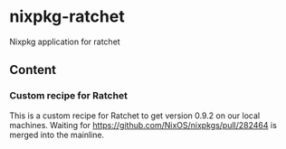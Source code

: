 # nixpkg-ratchet

Nixpkg application for ratchet

## Content

### Custom recipe for Ratchet

This is a custom recipe for Ratchet to get version 0.9.2 on our local machines.
Waiting for https://github.com/NixOS/nixpkgs/pull/282464 is merged into the mainline.
